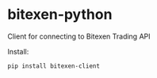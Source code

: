 # bitexen-python
Client for connecting to Bitexen Trading API

Install: 
```
pip install bitexen-client
```


